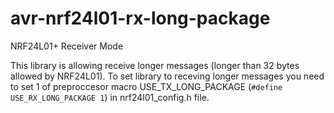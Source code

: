 # avr-nrf24l01-rx-long-package

NRF24L01+ Receiver Mode 

This library is allowing receive longer messages (longer than 32 bytes allowed by NRF24L01). 
To set library to receving longer messages you need to set 1 of preproccesor macro USE_TX_LONG_PACKAGE (`#define USE_RX_LONG_PACKAGE 1`) in nrf24l01_config.h file. 



